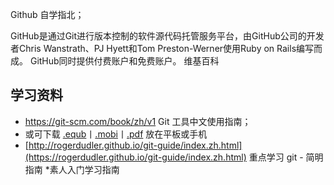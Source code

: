 Github 自学指北；

GitHub是通过Git进行版本控制的软件源代码托管服务平台，由GitHub公司的开发者Chris Wanstrath、PJ Hyett和Tom Preston-Werner使用Ruby on Rails编写而成。 GitHub同时提供付费账户和免费账户。 维基百科

## 学习资料
- https://git-scm.com/book/zh/v1 Git 工具中文使用指南；
- 或可下载 [.equb](https://github.com/progit/progit2-zh/releases/download/2.1.31/progit_v2.1.31.epub)丨[.mobi](https://github.com/progit/progit2-zh/releases/download/2.1.31/progit_v2.1.31.mobi)丨[.pdf](https://github.com/progit/progit2-zh/releases/download/2.1.31/progit_v2.1.31.pdf) 放在平板或手机
- [http://rogerdudler.github.io/git-guide/index.zh.html](https://rogerdudler.github.io/git-guide/index.zh.html) 重点学习 git - 简明指南 *素人入门学习指南 

